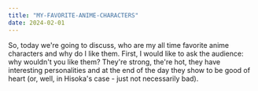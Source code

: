 ```yaml
---
title: "MY-FAVORITE-ANIME-CHARACTERS"
date: 2024-02-01
---
```

So, today we're going to discuss, who are my all time favorite anime characters and why do I like them. First, I would like to ask the audience: why wouldn't you like them? They're strong, the're hot, they have interesting personalities
and at the end of the day they show to be good of heart (or, well, in Hisoka's case - just not necessarily bad).
